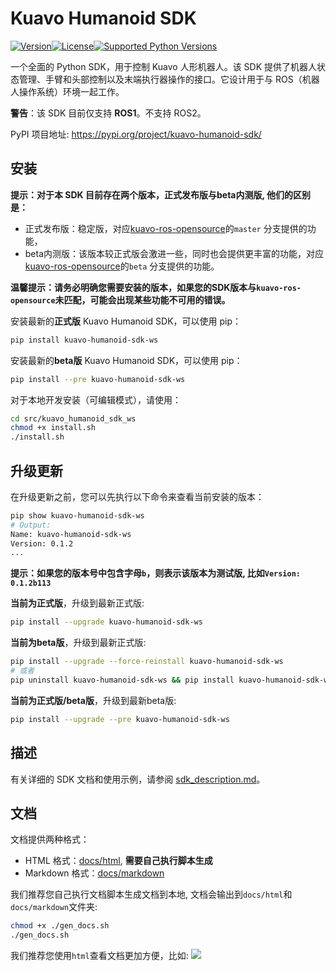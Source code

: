# Kuavo Humanoid SDK
[![Version](https://img.shields.io/pypi/v/kuavo-humanoid-sdk.svg)](https://pypi.org/project/kuavo-humanoid-sdk/)[![License](https://img.shields.io/pypi/l/kuavo-humanoid-sdk.svg)](#)[![Supported Python Versions](https://img.shields.io/pypi/pyversions/kuavo-humanoid-sdk.svg)](https://pypi.python.org/pypi/kuavo-humanoid-sdk)

一个全面的 Python SDK，用于控制 Kuavo 人形机器人。该 SDK 提供了机器人状态管理、手臂和头部控制以及末端执行器操作的接口。它设计用于与 ROS（机器人操作系统）环境一起工作。

**警告**：该 SDK 目前仅支持 **ROS1**。不支持 ROS2。

PyPI 项目地址: https://pypi.org/project/kuavo-humanoid-sdk/

## 安装
**提示：对于本 SDK 目前存在两个版本，正式发布版与beta内测版, 他们的区别是：**
- 正式发布版：稳定版，对应[kuavo-ros-opensource](https://gitee.com/leju-robot/kuavo-ros-opensource/)的`master` 分支提供的功能，
- beta内测版：该版本较正式版会激进一些，同时也会提供更丰富的功能，对应[kuavo-ros-opensource](https://gitee.com/leju-robot/kuavo-ros-opensource/)的`beta` 分支提供的功能。

**温馨提示：请务必明确您需要安装的版本，如果您的SDK版本与`kuavo-ros-opensource`未匹配，可能会出现某些功能不可用的错误。**

安装最新的**正式版** Kuavo Humanoid SDK，可以使用 pip：
```bash
pip install kuavo-humanoid-sdk-ws
```

安装最新的**beta版** Kuavo Humanoid SDK，可以使用 pip：
```bash
pip install --pre kuavo-humanoid-sdk-ws

```
对于本地开发安装（可编辑模式），请使用：
```bash
cd src/kuavo_humanoid_sdk_ws
chmod +x install.sh
./install.sh
```

## 升级更新

在升级更新之前，您可以先执行以下命令来查看当前安装的版本：
```bash
pip show kuavo-humanoid-sdk-ws
# Output:
Name: kuavo-humanoid-sdk-ws
Version: 0.1.2
...
```
**提示：如果您的版本号中包含字母`b`，则表示该版本为测试版, 比如`Version: 0.1.2b113`**

**当前为正式版**，升级到最新正式版:
```bash
pip install --upgrade kuavo-humanoid-sdk-ws
```
**当前为beta版**，升级到最新正式版:
```bash
pip install --upgrade --force-reinstall kuavo-humanoid-sdk-ws
# 或者
pip uninstall kuavo-humanoid-sdk-ws && pip install kuavo-humanoid-sdk-ws
```
**当前为正式版/beta版**，升级到最新beta版:
```bash
pip install --upgrade --pre kuavo-humanoid-sdk-ws
```

## 描述

有关详细的 SDK 文档和使用示例，请参阅 [sdk_description.md](sdk_description.md)。

## 文档
文档提供两种格式：
- HTML 格式：[docs/html](docs/html), **需要自己执行脚本生成**
- Markdown 格式：[docs/markdown](docs/markdown)

我们推荐您自己执行文档脚本生成文档到本地, 文档会输出到`docs/html`和`docs/markdown`文件夹:
```bash
chmod +x ./gen_docs.sh
./gen_docs.sh
```

我们推荐您使用`html`查看文档更加方便，比如:
![](docs/images/image.png)



